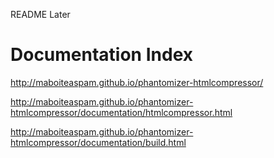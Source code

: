 README Later



# Documentation Index

http://maboiteaspam.github.io/phantomizer-htmlcompressor/

http://maboiteaspam.github.io/phantomizer-htmlcompressor/documentation/htmlcompressor.html

http://maboiteaspam.github.io/phantomizer-htmlcompressor/documentation/build.html

